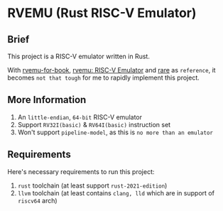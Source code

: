 # RVEMU (Rust RISC-V Emulator)

## Brief

This project is a RISC-V emulator written in Rust.

With [rvemu-for-book](https://github.com/d0iasm/rvemu-for-book), [rvemu: RISC-V Emulator](https://github.com/d0iasm/rvemu) and [rare](https://siriusdemon.github.io/Rare/) as `reference`, it becomes `not that tough` for me to rapidly implement this project.

## More Information

1. An `little-endian`, `64-bit` RISC-V emulator
2. Support `RV32I(basic)` & `RV64I(basic)` instruction set
3. Won't support `pipeline-model`, as this is `no more than an emulator`

## Requirements

Here's necessary requirements to run this project:

1. `rust` toolchain (at least support `rust-2021-edition`)
2. `llvm` toolchain (at least contains `clang, lld` which are in support of `riscv64` arch)
